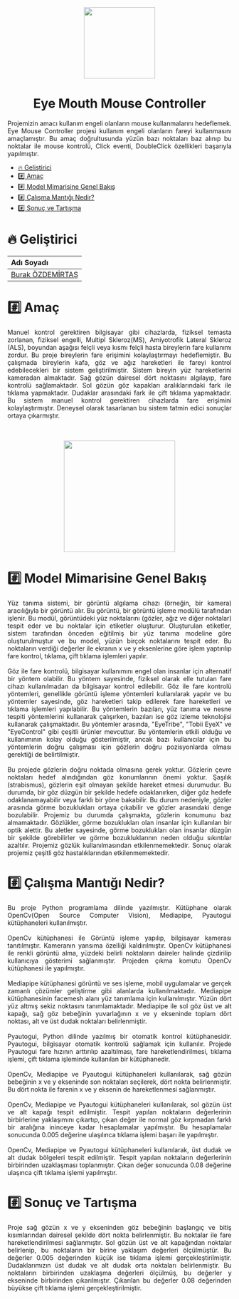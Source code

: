 <div align="center">
<img src="https://user-images.githubusercontent.com/33163650/209447604-e6777409-d517-45a7-abc6-4a24eb620966.png" width="160" height="160">
</div>

<h1 align="center"> Eye Mouth Mouse Controller </h1>
<p align="justify">
Projemizin amacı kullanım engeli olanların mouse kullanmalarını hedeflemek. Eye Mouse Controller projesi kullanım engeli olanların fareyi kullanmasını amaçlamıştır. Bu amaç doğrultusunda yüzün bazı noktaları baz alınıp bu noktalar ile mouse kontrolü, Click eventi, DoubleClick özellikleri başarıyla yapılmıştır.
</p>

*  [:fire: Geliştirici](#fire-geliştirici)
*  [:hash: Amaç](#hash-amaç)
*  [:hash: Model Mimarisine Genel Bakış](#hash-model-mimarisine-genel-bakış)
*  [:hash: Çalışma Mantığı Nedir?](#hash-çalışma-mantığı-nedir)
*  [:hash: Sonuç ve Tartışma](#hash-sonuç-ve-tartışma)

# :fire: Geliştirici
| Adı Soyadı | 
| :--- | 
| [Burak ÖZDEMİRTAŞ](https://github.com/burakozdemirtas) |

# :hash: Amaç
<p align="justify">
Manuel kontrol gerektiren bilgisayar gibi cihazlarda, fiziksel temasta zorlanan, fiziksel engelli, Multipl Skleroz(MS), Amiyotrofik Lateral Skleroz (ALS), boyundan aşağısı felçli veya kısmı felçli hasta bireylerin fare kullanımı zordur. Bu proje bireylerin fare erişimini kolaylaştırmayı hedeflemiştir. Bu çalışmada bireylerin kafa, göz ve ağız hareketleri ile fareyi kontrol edebilecekleri bir sistem geliştirilmiştir. Sistem bireyin yüz hareketlerini kameradan almaktadır. Sağ gözün dairesel dört noktasını algılayıp, fare kontrolü sağlamaktadır. Sol gözün göz kapakları aralıklarındaki fark ile tıklama yapmaktadır. Dudaklar arasındaki fark ile çift tıklama yapmaktadır. Bu sistem manuel kontrol gerektiren cihazlarda fare erişimini kolaylaştırmıştır. Deneysel olarak tasarlanan bu sistem tatmin edici sonuçlar ortaya çıkarmıştır. 
  </p>
</br>
</br>
<div align="center">
<img src="https://user-images.githubusercontent.com/33163650/226713833-09a210e1-22e8-4fcc-92ba-7b344ab18c0f.png" width="" height="250" >
</div>

# :hash: Model Mimarisine Genel Bakış
<p align="justify">
  Yüz tanıma sistemi, bir görüntü algılama cihazı (örneğin, bir kamera) aracılığıyla bir görüntü alır. Bu görüntü, bir görüntü işleme modülü tarafından işlenir. Bu modül, görüntüdeki yüz noktalarını (gözler, ağız ve diğer noktalar) tespit eder ve bu noktalar için etiketler oluşturur. Oluşturulan etiketler, sistem tarafından önceden eğitilmiş bir yüz tanıma modeline göre oluşturulmuştur ve bu model, yüzün birçok noktalarını tespit eder. Bu noktaların verdiği değerler ile ekranın x ve y eksenlerine göre işlem yaptırılıp fare kontrol, tıklama, çift tıklama işlemleri yapılır.  
</br> </br>
Göz ile fare kontrolü, bilgisayar kullanımını engel olan insanlar için alternatif bir yöntem olabilir. Bu yöntem sayesinde, fiziksel olarak elle tutulan fare cihazı kullanılmadan da bilgisayar kontrol edilebilir. Göz ile fare kontrolü yöntemleri, genellikle görüntü işleme yöntemleri kullanılarak yapılır ve bu yöntemler sayesinde, göz hareketleri takip edilerek fare hareketleri ve tıklama işlemleri yapılabilir. Bu yöntemlerin bazıları, yüz tanıma ve nesne tespiti yöntemlerini kullanarak çalışırken, bazıları ise göz izleme teknolojisi kullanarak çalışmaktadır. Bu yöntemler arasında, "EyeTribe", "Tobii EyeX" ve "EyeControl" gibi çeşitli ürünler mevcuttur. Bu yöntemlerin etkili olduğu ve kullanımının kolay olduğu gösterilmiştir, ancak bazı kullanıcılar için bu yöntemlerin doğru çalışması için gözlerin doğru pozisyonlarda olması gerektiği de belirtilmiştir. 
</br></br>
Bu projede gözlerin doğru noktada olmasına gerek yoktur. Gözlerin çevre noktaları hedef alındığından göz konumlarının önemi yoktur.  Şaşılık (strabismus), gözlerin eşit olmayan şekilde hareket etmesi durumudur. Bu durumda, bir göz düzgün bir şekilde hedefe odaklanırken, diğer göz hedefe odaklanamayabilir veya farklı bir yöne bakabilir. Bu durum nedeniyle, gözler arasında görme bozuklukları ortaya çıkabilir ve gözler arasındaki denge bozulabilir. Projemiz bu durumda çalışmakta, gözlerin konumunu baz almamaktadır. Gözlükler, görme bozuklukları olan insanlar için kullanılan bir optik alettir. Bu aletler sayesinde, görme bozuklukları olan insanlar düzgün bir şekilde görebilirler ve görme bozukluklarının neden olduğu sıkıntılar azaltılır. Projemiz gözlük kullanılmasından etkilenmemektedir. Sonuç olarak projemiz çeşitli göz hastalıklarından etkilenmemektedir.

  </p>
  
  
# :hash: Çalışma Mantığı Nedir?
<p align="justify">
Bu proje Python programlama dilinde yazılmıştır. Kütüphane olarak OpenCv(Open Source Computer Vision), Mediapipe, Pyautogui kütüphaneleri kullanılmıştır. 
</br>
</br>
OpenCv kütüphanesi ile Görüntü işleme yapılıp, bilgisayar kamerası tanıtılmıştır. Kameranın yansıma özelliği kaldırılmıştır. OpenCv kütüphanesi ile renkli görüntü alma, yüzdeki belirli noktaların daireler halinde çizdirilip kullanıcıya gösterimi sağlanmıştır. Projeden çıkma komutu OpenCv kütüphanesi ile yapılmıştır.
</br>
</br>
Mediapipe kütüphanesi görüntü ve ses işleme, mobil uygulamalar ve gerçek zamanlı çözümler geliştirme gibi alanlarda kullanılmaktadır. Mediapipe kütüphanesinin facemesh alanı yüz tanımlama için kullanılmıştır. Yüzün dört yüz altmış sekiz noktasını tanımlamaktadır. Mediapipe ile sol göz üst ve alt kapağı, sağ göz bebeğinin yuvarlağının x ve y ekseninde toplam dört noktası, alt ve üst dudak noktaları belirlenmiştir.
</br>
</br>
Pyautogui, Python dilinde yazılmış bir otomatik kontrol kütüphanesidir. Pyautogui, bilgisayar otomatik kontrolü sağlamak için kullanılır. Projede Pyautogui fare hızının arttırılıp azaltılması, fare hareketlendirilmesi, tıklama işlemi, çift tıklama işleminde kullanılan bir kütüphanedir.
</br>
</br>
OpenCv, Mediapipe ve Pyautogui kütüphaneleri kullanılarak, sağ gözün bebeğinin x ve y ekseninde son noktaları seçilerek, dört nokta belirlenmiştir. Bu dört nokta ile farenin x ve y eksenin de hareketlenmesi sağlanmıştır.
</br>
</br>
OpenCv, Mediapipe ve Pyautogui kütüphaneleri kullanılarak, sol gözün üst ve alt kapağı tespit edilmiştir. Tespit yapılan noktaların değerlerinin birbirlerine yaklaşımını çıkartıp, çıkan değer ile normal göz kırpmadan farklı bir aralığına ininceye kadar hesaplamalar yapılmıştır. Bu hesaplamalar sonucunda 0.005 değerine ulaşılınca tıklama işlemi başarı ile yapılmıştır.
</br>
</br>
OpenCv, Mediapipe ve Pyautogui kütüphaneleri kullanılarak, üst dudak ve alt dudak bölgeleri tespit edilmiştir. Tespit yapılan noktaların değerlerinin birbirinden uzaklaşması toplanmıştır. Çıkan değer sonucunda 0.08 değerine ulaşınca çift tıklama işlemi yapılmıştır.
  </p>


  # :hash: Sonuç ve Tartışma
 <p align="justify"> 
  Proje sağ gözün x ve y ekseninden göz bebeğinin başlangıç ve bitiş kısımlarından dairesel şekilde dört nokta belirlenmiştir. Bu noktalar ile fare hareketlendirilmesi sağlanmıştır. Sol gözün üst ve alt kapağından noktalar belirlenip, bu noktaların bir birine yaklaşım değerleri ölçülmüştür. Bu değerler 0.005 değerinden küçük ise tıklama işlemi gerçekleştirilmiştir. Dudaklarımızın üst dudak ve alt dudak orta noktaları belirlenmiştir. Bu noktaların birbirinden uzaklaşma değerleri ölçülmüş, bu değerler y ekseninde birbirinden çıkarılmıştır. Çıkarılan bu değerler 0.08 değerinden büyükse çift tıklama işlemi gerçekleştirilmiştir.
    </p>
